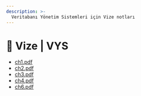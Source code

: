 ```yaml
---
description: >-
  Veritabanı Yönetim Sistemleri için Vize notları
---
```


# 📅 Vize \| VYS

<!--YPackage.YGitbookIntegration-tarafından-otomatik-oluşturulmuştur-->

- [ch1.pdf](ch1.pdf)
- [ch2.pdf](ch2.pdf)
- [ch3.pdf](ch3.pdf)
- [ch4.pdf](ch4.pdf)
- [ch6.pdf](ch6.pdf)

<!--YPackage.YGitbookIntegration-tarafından-otomatik-oluşturulmuştur-->

